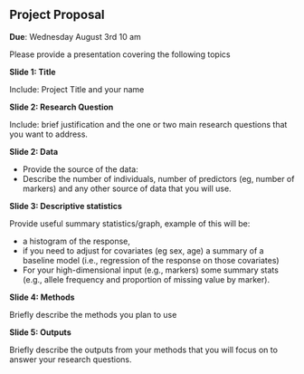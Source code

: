 ## Project Proposal

**Due**: Wednesday August 3rd 10 am

Please provide a presentation covering the following topics


**Slide 1: Title**

  Include: Project Title and your name

**Slide 2:  Research Question**
  
  Include: brief justification and the one or two main research questions that you want to address.

**Slide 2: Data**

  - Provide the source of the data:
  - Describe the number of individuals, number of predictors (eg, number of markers) and any other source of data that you will use.


**Slide 3: Descriptive statistics**

Provide useful summary statistics/graph, example of this will be:
-	a histogram  of the response, 
-	if you need to adjust for covariates (eg sex, age) a summary of a baseline model (i.e., regression of the response on those covariates)
-	For your high-dimensional input (e.g., markers) some summary stats (e.g., allele frequency and proportion of missing value by marker).

**Slide 4: Methods**
	
Briefly describe the methods you plan to use

**Slide 5: Outputs**

Briefly describe the outputs from your methods that you will focus on to answer your research questions.

